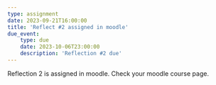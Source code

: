```yaml
---
type: assignment
date: 2023-09-21T16:00:00
title: 'Reflect #2 assigned in moodle'
due_event: 
    type: due
    date: 2023-10-06T23:00:00
    description: 'Reflection #2 due'
---
```


Reflection 2 is assigned in moodle. Check your moodle course page.
